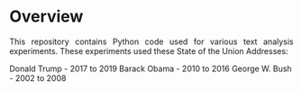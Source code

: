 # Overview

<p align="justify">
This repository contains Python code used for various text analysis experiments. These experiments used these State of the Union Addresses: 
  
Donald Trump - 2017 to 2019
Barack Obama - 2010 to 2016
George W. Bush - 2002 to 2008
</p>
